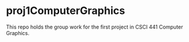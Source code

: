 # proj1ComputerGraphics
This repo holds the group work for the first project in CSCI 441 Computer Graphics.
